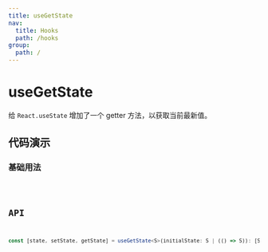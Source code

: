 ```yaml
---
title: useGetState
nav:
  title: Hooks
  path: /hooks
group:
  path: /
---
```


# useGetState

给 `React.useState` 增加了一个 getter 方法，以获取当前最新值。

## 代码演示

### 基础用法

<code src="./demo/demo01.tsx" />

## API

```ts
const [state, setState, getState] = useGetState<S>(initialState: S | (() => S)): [S, (nextState: S | ((prevState: S) => S)) => void, () => S]
```

